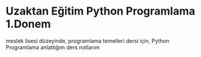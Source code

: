 # Uzaktan Eğitim Python Programlama 1.Donem
meslek lisesi düzeyinde, programlama temelleri dersi için, Python Programlama anlattığım ders notlarım
